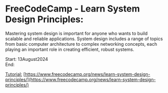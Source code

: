 # FreeCodeCamp - Learn System Design Principles:

Mastering system design is important for anyone who wants to build scalable and reliable applications.
System design includes a range of topics from basic computer architecture to complex networking concepts, each playing an important role in creating efficient, robust systems. </br>

Start: 13August2024</br>
End: </br>

[Tutorial:](https://www.youtube.com/watch?v=F2FmTdLtb_4&t=1s) [https://www.freecodecamp.org/news/learn-system-design-principles/](https://www.freecodecamp.org/news/learn-system-design-principles/)
